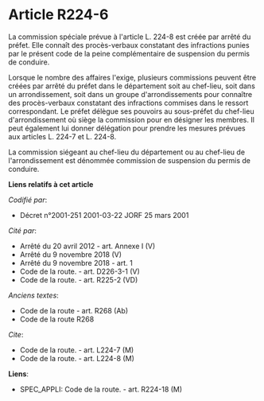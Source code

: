 # Article R224-6

La commission spéciale prévue à l'article L. 224-8 est créée par arrêté du préfet. Elle connaît des procès-verbaux constatant
des infractions punies par le présent code de la peine complémentaire de suspension du permis de conduire.

Lorsque le nombre des affaires l'exige, plusieurs commissions peuvent être créées par arrêté du préfet dans le département
soit au chef-lieu, soit dans un arrondissement, soit dans un groupe d'arrondissements pour connaître des procès-verbaux
constatant des infractions commises dans le ressort correspondant. Le préfet délègue ses pouvoirs au sous-préfet du chef-lieu
d'arrondissement où siège la commission pour en désigner les membres. Il peut également lui donner délégation pour prendre
les mesures prévues aux articles L. 224-7 et L. 224-8.

La commission siégeant au chef-lieu du département ou au chef-lieu de l'arrondissement est dénommée commission de suspension
du permis de conduire.

**Liens relatifs à cet article**

_Codifié par_:

  - Décret n°2001-251 2001-03-22 JORF 25 mars 2001

_Cité par_:

  - Arrêté du 20 avril 2012 - art. Annexe I (V)
  - Arrêté du 9 novembre 2018 (V)
  - Arrêté du 9 novembre 2018 - art. 1
  - Code de la route. - art. D226-3-1 (V)
  - Code de la route. - art. R225-2 (VD)

_Anciens textes_:

  - Code de la route - art. R268 (Ab)
  - Code de la route R268

_Cite_:

  - Code de la route. - art. L224-7 (M)
  - Code de la route. - art. L224-8 (M)

**Liens**:

  - SPEC_APPLI: Code de la route. - art. R224-18 (M)
